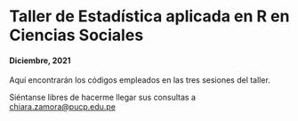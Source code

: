 # Taller de Estadística aplicada en R en Ciencias Sociales

#### Diciembre, 2021

Aquí encontrarán los códigos empleados en las tres sesiones del taller.

Siéntanse libres de hacerme llegar sus consultas a chiara.zamora@pucp.edu.pe
